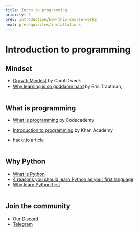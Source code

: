 ```yaml
---
title: Intro to programming
priority: 2
prev: introduction/how-this-course-works
next: prerequisites/installations
---
```


# Introduction to programming

## Mindset

- [Growth Mindest](https://www.ted.com/talks/carol_dweck_the_power_of_believing_that_you_can_improve) by Carol Dweck
- [Why learning is so goddamn hard](https://www.thinkful.com/blog/why-learning-to-code-is-so-damn-hard/) by Eric Trautman,
  <br><br>

## What is programming

- [What is programming](https://www.codecademy.com/article/what-is-programming?periods=year&utm_source=pepperjam&utm_medium=affiliate&utm_term=159404&clickId=4139029489&pj_creativeid=8-12462&pj_publisherid=159404) by Codecademy

- [Introduction to programming](https://www.youtube.com/watch?v=FCMxA3m_Imc&ab_channel=KhanAcademyComputing) by Khan Academy
- [hackr.io article](https://hackr.io/blog/what-is-programming)
  <br><br>

## Why Python

- [What is Python](https://www.pythonforbeginners.com/learn-python/what-is-python)
- [4 reasons you should learn Python as your first language](https://www.nextacademy.com/blog/learn-python-first/#:~:text=4%20Reasons%20why%20you%20should%20learn%20Python%20as,libraries%20and%20frameworks%20Programming%20frameworks%20%26%20libraries%20)
- [Why learn Python first](https://pythonprinciples.com/blog/why-python-first/)
  <br><br>

## Join the community

- Our [Discord](https://discord.gg/VCyyTsemyA)
- [Telegram](https://t.me/+Cz6cF8j5jjJjNzAy)
